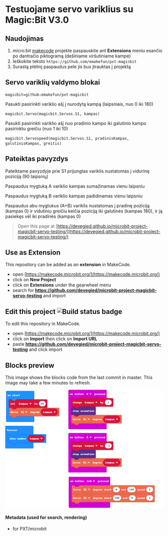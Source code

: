 # Testuojame servo variklius su Magic:Bit V3.0

## Naudojimas

1. micro:bit [makecode](https://makecode.microbit.org/) projekte paspauskite ant **Extensions** meniu esančio po dantračio piktogramą (dešiniame viršutiniame kampe)
2. Ieškokite teksto `https://github.com/emakefun/pxt-magicbit`
3. Surastą plėtinį paspaudus pele jis bus įtrauktas į projektą

## Servo variklių valdymo blokai

```package
magicbit=github:emakefun/pxt-magicbit
```
Pasukti pasirinkti variklio ašį į nurodytą kampą (laipsniais, nuo 0 iki 180)
```block
magicbit.Servo(magicbit.Servos.S1, kampas)
```
Pasukti pasirinkti variklio ašį nuo pradinio kampo iki galutinio kampo pasirinktu greičiu (nuo 1 iki 10)
```block
magicbit.Servospeed(magicbit.Servos.S1, pradinisKampas, galutinisKampas, greitis)
```

## Pateiktas pavyzdys

Pateiktame pavyzdyje prie S1 prijungtas variklis nustatomas į vidurinę poziciją (90 laipsnių)

Paspaudus mygtuką A variklio kampas sumažinamas vienu laipsniu

Paspaudus mygtuką B variklio kampas padidinamas vienu laipsniu

Paspaudus abu mygtukus (A+B) variklis nustatomas į pradinę poziciją (kampas 0) ir vidutiniu greičiu keičia poziciją iki galutinės (kampas 180), ir ją pasiekęs vėl iki pradinės  (kampas 0)


> Open this page at [https://devegied.github.io/microbit-project-magicbit-servo-testing/](https://devegied.github.io/microbit-project-magicbit-servo-testing/)

## Use as Extension

This repository can be added as an **extension** in MakeCode.

* open [https://makecode.microbit.org/](https://makecode.microbit.org/)
* click on **New Project**
* click on **Extensions** under the gearwheel menu
* search for **https://github.com/devegied/microbit-project-magicbit-servo-testing** and import

## Edit this project ![Build status badge](https://github.com/devegied/microbit-project-magicbit-servo-testing/workflows/MakeCode/badge.svg)

To edit this repository in MakeCode.

* open [https://makecode.microbit.org/](https://makecode.microbit.org/)
* click on **Import** then click on **Import URL**
* paste **https://github.com/devegied/microbit-project-magicbit-servo-testing** and click import

## Blocks preview

This image shows the blocks code from the last commit in master.
This image may take a few minutes to refresh.

![A rendered view of the blocks](https://github.com/devegied/microbit-project-magicbit-servo-testing/raw/master/.github/makecode/blocks.png)

#### Metadata (used for search, rendering)

* for PXT/microbit
<script src="https://makecode.com/gh-pages-embed.js"></script><script>makeCodeRender("{{ site.makecode.home_url }}", "{{ site.github.owner_name }}/{{ site.github.repository_name }}");</script>
